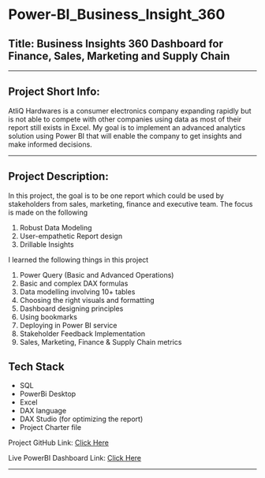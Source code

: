 # Power-BI_Business_Insight_360


## Title: Business Insights 360 Dashboard for Finance, Sales, Marketing and Supply Chain

************************
## Project Short Info: 

AtliQ Hardwares is a consumer electronics company expanding rapidly but is not able to compete with other companies using data as most of their report still exists in Excel. My goal is to implement an advanced analytics solution using Power BI that will enable the company to get insights and make informed decisions.

**************************

## Project Description: 

In this project, the goal is to be one report which could be used by stakeholders from sales, marketing, finance and executive team. The focus is made on the following

1. Robust Data Modeling
2. User-empathetic Report design
3. Drillable Insights

I learned the following things in this project

1. Power Query (Basic and Advanced Operations) 
2. Basic and complex DAX formulas
3. Data modelling involving 10+ tables
4. Choosing the right visuals and formatting
5. Dashboard designing principles
6. Using bookmarks
7. Deploying in Power BI service
8. Stakeholder Feedback Implementation
9. Sales, Marketing, Finance & Supply Chain metrics

## Tech Stack

- SQL
- PowerBi Desktop
- Excel
- DAX language
- DAX Studio (for optimizing the report)
- Project Charter file




Project GitHub Link: [Click Here](https://github.com/SangeetG11/Power-BI_Business_Insight_360)

Live PowerBI Dashboard Link: [Click Here](https://app.powerbi.com/view?r=eyJrIjoiN2YwYzhhYWYtMjAzMi00NjE4LWEyNTItNzQ2NTA2MjcyMzk0IiwidCI6ImM2ZTU0OWIzLTVmNDUtNDAzMi1hYWU5LWQ0MjQ0ZGM1YjJjNCJ9)



********************
